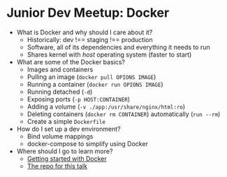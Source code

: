 # Junior Dev Meetup: Docker

* What is Docker and why should I care about it?
  * Historically: dev !== staging !== production
  * Software, all of its dependencies and everything it needs to run
  * Shares kernel with _host_ operating system (faster to start)
* What are some of the Docker basics?
  * Images and containers
  * Pulling an image (`docker pull OPIONS IMAGE`)
  * Running a container (`docker run OPIONS IMAGE`)
  * Running detached (`-d`)
  * Exposing ports (`-p HOST:CONTAINER`)
  * Adding a volume (`-v ./app:/usr/share/nginx/html:ro`)
  * Deleting containers (`docker rm CONTAINER`) automatically (`run --rm`)
  * Create a simple `Dockerfile`
* How do I set up a dev environment?
  * Bind volume mappings
  * docker-compose to simplify using Docker
* Where should I go to learn more?
  * [Getting started with Docker](https://docs.docker.com/get-started/)
  * [The repo for this talk](https://github.com/don-smith/jr-dev-docker)
